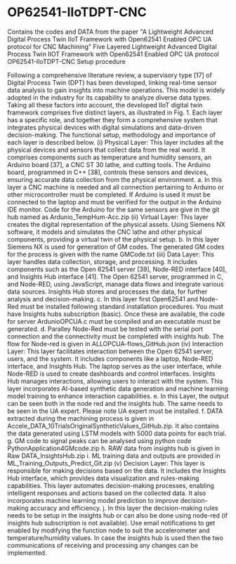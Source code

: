 # OP62541-IIoTDPT-CNC
Contains the codes and DATA from the paper "A Lightweight Advanced Digital Process Twin IIoT Framework with Open62541 Enabled OPC UA protocol for CNC Machining"
Five Layered Lightweight Advanced Digital Process Twin IIOT Framework with Open62541 Enabled OPC UA protocol
OP62541-IIoTDPT-CNC
Setup procedure

Following a comprehensive literature review, a supervisory type [17] of Digital Process Twin (DPT) has been developed, linking real-time sensor data analysis to gain insights into machine operations. This model is widely adopted in the industry for its capability to analyze diverse data types. Taking all these factors into account, the developed IIoT digital twin framework comprises five distinct layers, as illustrated in Fig. 1. Each layer has a specific role, and together they form a comprehensive system that integrates physical devices with digital simulations and data-driven decision-making. The functional setup, methodology and importance of each layer is described below.
(i)	Physical Layer: This layer includes all the physical devices and sensors that collect data from the real world. It comprises components such as temperature and humidity sensors, an Arduino board [37], a CNC ST 30 lathe, and cutting tools. The Arduino board, programmed in C++ [38], controls these sensors and devices, ensuring accurate data collection from the physical environment.
a.	In this layer a CNC machine is needed and all connection pertaining to Arduino or other microcontroller must be completed. If Arduino is used it must be connected to the laptop and must be verified for the output in the Arduino IDE monitor. Code for the Arduino for the same sensors are give in the git hub named as Ardunio_TempHum-Acc.zip
(ii)	Virtual Layer: This layer creates the digital representation of the physical assets. Using Siemens NX software, it models and simulates the CNC lathe and other physical components, providing a virtual twin of the physical setup. 
b.	In this layer Siemens NX is used for generation of GM codes. The generated GM codes for the process is given with the name GMCode.txt
(iii)	Data Layer: This layer handles data collection, storage, and processing. It includes components such as the Open 62541 server [39], Node-RED interface [40], and Insights Hub interface [41]. The Open 62541 server, programmed in C, and Node-RED, using JavaScript, manage data flows and integrate various data sources. Insights Hub stores and processes the data, for further analysis and decision-making.
c.	In this layer first Open62541 and Node-Red must be installed following standard installation procedures. You must have Insights hubs subscription (basic). Once these are available, the code for server ArdunioOPCUA.c must be compiled and an executable must be generated. 
d.	Paralley Node-Red must be tested with the serial port connection and the connectivity must be completed with insights hub. The flow for Node-red is given in ALLOPCUA-flows_GitHub.json
(iv)	Interaction Layer: This layer facilitates interaction between the Open 62541 server, users, and the system. It includes components like a laptop, Node-RED interface, and Insights Hub. The laptop serves as the user interface, while Node-RED is used to create dashboards and control interfaces. Insights Hub manages interactions, allowing users to interact with the system. This layer incorporates AI-based synthetic data generation and machine learning model training to enhance interaction capabilities.
e.	In this Layer, the output can be seen both in the node red and the insights hub. The same needs to be seen in the UA expert. Please note UA expert must be installed.
f.	DATA extracted during the machining process is given in Accele_DATA_10TrialsOriginalSyntheticValues_GitHub.zip. It also contains the data generated using LSTM models with 5000 data points for each trial.
g.	GM code to signal peaks can be analysed using python code PythonApplication4GMcode.zip
h.	RAW data from insights hub is given in Raw DATA_InsightsHub.zip
i.	ML training data and outputs are provided in ML_Training_Outputs_Predict_Git.zip
(v)	Decision Layer: This layer is responsible for making decisions based on the data. It includes the Insights Hub interface, which provides data visualization and rules-making capabilities. This layer automates decision-making processes, enabling intelligent responses and actions based on the collected data. It also incorporates machine learning model prediction to improve decision-making accuracy and efficiency.
j.	In this layer the decision-making rules needs to be setup in the insights hub or can also be done using node-red (if insights hub subscription is not available). Use email notifications to get enabled by modifying the function node to suit the accelerometer and temperature/humidity values. In case the insights hub is used then the two communications of receiving and processing any changes can be implemented.
